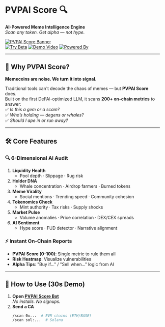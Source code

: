 # PVPAI Score 🔍
**AI-Powered Meme Intelligence Engine**  
*Scan any token. Get alpha — not hype.*  

[![PVPAI Score Banner](https://drive.google.com/uc?export=view&id=1zz_ejNdwucDkbLIRukB___gNB62pafxz)](https://t.me/PvpAiBot)  
[![Try Beta](https://img.shields.io/badge/🤖_TRY_Beta-FREE-8A2BE2)](https://t.me/PvpAiBot)
[![Demo Video](https://img.shields.io/badge/🎬_Watch_Demo-0-FF0000)](https://drive.google.com/file/d/19P1DB968LHRpoLDCnzQmYrqy6y1oHowq/view)
[![Powered By](https://img.shields.io/badge/⚡_Powered_By-PVPAI_LLM-000000)](https://github.com/pvpaiagent/pvpai-llm)

---

## 🚀  Why PVPAI Score?
**Memecoins are noise. We turn it into signal.**  

Traditional tools can't decode the chaos of memes — but **PVPAI Score** does.  
Built on the first DeFAI-optimized LLM, it scans **200+ on-chain metrics** to answer:  
✅ *Is this a gem or a scam?*  
✅ *Who’s holding — degens or whales?*  
✅ *Should I ape in or run away?*  

---

## 🛠️ Core Features
### 🔍 **6-Dimensional AI Audit**
1. **Liquidity Health**  
   - Pool depth · Slippage · Rug risk  
2. **Holder DNA**  
   - Whale concentration · Airdrop farmers · Burned tokens  
3. **Meme Virality**  
   - Social mentions · Trending speed · Community cohesion  
4. **Tokenomics Check**  
   - Mint authority · Tax risks · Supply shocks  
5. **Market Pulse**  
   - Volume anomalies · Price correlation · DEX/CEX spreads  
6. **AI Sentiment**  
   - Hype score · FUD detector · Narrative alignment  

### ⚡ **Instant On-Chain Reports**
- **PVPAI Score (0-100)**: Single metric to rule them all  
- **Risk Heatmap**: Visualize vulnerabilities  
- **Alpha Tips**: "Buy if..." / "Sell when..." logic from AI  

---

## 📱 How to Use (30s Demo)
1. **Open [PVPAI Score Bot](https://t.me/PvpAiBot)**  
   *No installs. No signups.*  
2. **Send a CA**  
   ```bash
   /scan 0x...  # EVM chains (ETH/BASE)  
   /scan sol:...  # Solana  
